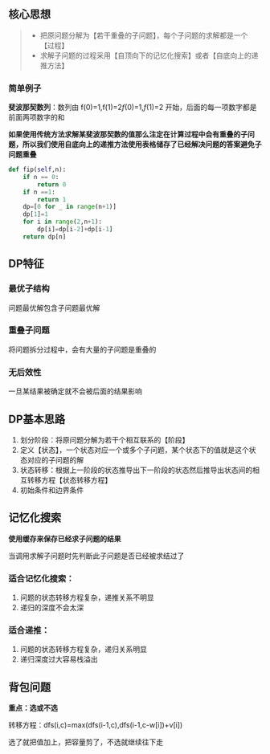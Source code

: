 ## 核心思想

> - 把原问题分解为【若干重叠的子问题】，每个子问题的求解都是一个【过程】
> - 求解子问题的过程采用【自顶向下的记忆化搜索】或者【自底向上的递推方法】

### 简单例子

**斐波那契数列**：数列由 f(0)=1,f(1)=2*f*(0)=1,*f*(1)=2 开始，后面的每一项数字都是前面两项数字的和

**如果使用传统方法求解某斐波那契数的值那么注定在计算过程中会有重叠的子问题，所以我们使用自底向上的递推方法使用表格储存了已经解决问题的答案避免子问题重叠**

```python
def fip(self,n):
	if n == 0:
        return 0
    if n ==1:
        return 1
    dp=[0 for _ in range(n+1)]
    dp[1]=1
    for i in range(2,n+1):
        dp[i]=dp[i-2]+dp[i-1]
    return dp[n]
```

## DP特征

### 最优子结构

问题最优解包含子问题最优解

### 重叠子问题

将问题拆分过程中，会有大量的子问题是重叠的

### 无后效性

一旦某结果被确定就不会被后面的结果影响

## DP基本思路

1. 划分阶段：将原问题分解为若干个相互联系的【阶段】
2. 定义【状态】，一个状态对应一个或多个子问题，某个状态下的值就是这个状态对应的子问题的解
3. 状态转移：根据上一阶段的状态推导出下一阶段的状态然后推导出状态间的相互转移方程【状态转移方程】
4. 初始条件和边界条件

## 记忆化搜索

**使用缓存来保存已经求子问题的结果**

当调用求解子问题时先判断此子问题是否已经被求结过了

### 适合记忆化搜索：

1. 问题的状态转移方程复杂，递推关系不明显
2. 递归的深度不会太深

### 适合递推：

1. 问题的状态转移方程复杂，递归关系明显
2. 递归深度过大容易栈溢出

## 背包问题

**重点：选或不选**

转移方程：dfs(i,c)=max(dfs(i-1,c),dfs(i-1,c-w[i])+v[i])

选了就把值加上，把容量剪了，不选就继续往下走